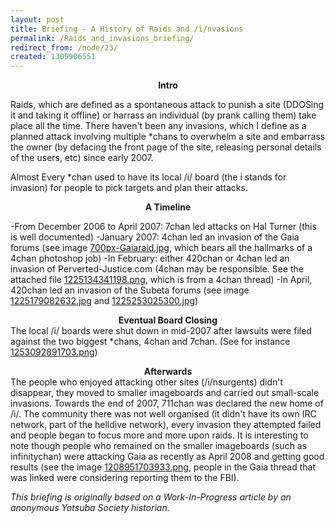 ```yaml
---
layout: post
title: Briefing - A History of Raids and /i/nvasions
permalink: /Raids_and_invasions_briefing/
redirect_from: /node/23/
created: 1309906551
---
```

<b><center>Intro</center></b>

Raids, which are defined as a spontaneous attack to punish a site (DDOSing it and taking it offline) or harrass an individual (by prank calling them) take place all the time.  There haven't been any invasions, which I define as a planned attack involving multiple *chans to overwhelm a site and embarrass the owner (by defacing the front page of the site, releasing personal details of the users, etc) since early 2007.

Almost Every *chan used to have its local /i/ board (the i stands for invasion) for people to pick targets and plan their attacks.

<b><center>A Timeline</center></b>

-From December 2006 to April 2007: 7chan led attacks on Hal Turner (this is well documented)
-January 2007: 4chan led an invasion of the Gaia forums (see image <a href= http://www.yotsubasociety.org/images/briefing/raidsandinvasions/700px-Gaiaraid.jpg>700px-Gaiaraid.jpg</a>, which bears all the hallmarks of a 4chan photoshop job)
-In February: either 420chan or 4chan led an invasion of Perverted-Justice.com (4chan may be responsible. See the attached file <a href= http://www.yotsubasociety.org/images/briefing/raidsandinvasions/1225134341198.png>1225134341198.png</a>, which is from a 4chan thread)
-In April, 420chan led an invasion of the Subeta forums (see image <a href= http://www.yotsubasociety.org/images/briefing/raidsandinvasions/1225179082632.jpg>1225179082632.jpg</a> and <a href= http://www.yotsubasociety.org/images/briefing/raidsandinvasions/1225253025300.jpg>1225253025300.jpg</a>)

<b><center>Eventual Board Closing</center></b>
The local /i/ boards were shut down in mid-2007 after lawsuits were filed against the two biggest *chans, 4chan and 7chan. (See for instance <a href= http://www.yotsubasociety.org/images/briefing/raidsandinvasions/1253092891703.png>1253092891703.png</a>)


<center><b>Afterwards</center></b>
The people who enjoyed attacking other sites (/i/nsurgents) didn't disappear, they moved to smaller imageboards and carried out small-scale invasions. Towards the end of 2007, 711chan was declared the new home of /i/. The community there was not well organised (it didn't have its own IRC network, part of the helldive network), every invasion they attempted failed and people began to focus more and more upon raids. It is interesting to note though people who remained on the smaller imageboards (such as infinitychan) were attacking Gaia as recently as April 2008 and getting good results (see the image <a href= http://www.yotsubasociety.org/images/briefing/raidsandinvasions/1208951703933.png>1208951703933.png</a>, people in the Gaia thread that was linked were considering reporting them to the FBI).

<i>This briefing is originally based on a Work-In-Progress article by an anonymous Yotsuba Society historian.</i>
